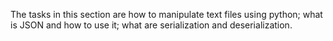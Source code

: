 The tasks in this section are how to manipulate text files using python;
what is JSON and how to use it; what are serialization and deserialization.